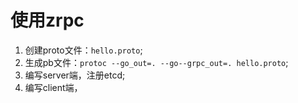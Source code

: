 # 使用zrpc
1. 创建proto文件：`hello.proto`;
2. 生成pb文件：`protoc --go_out=. --go--grpc_out=. hello.proto`; 
3. 编写server端，注册etcd;
4. 编写client端，